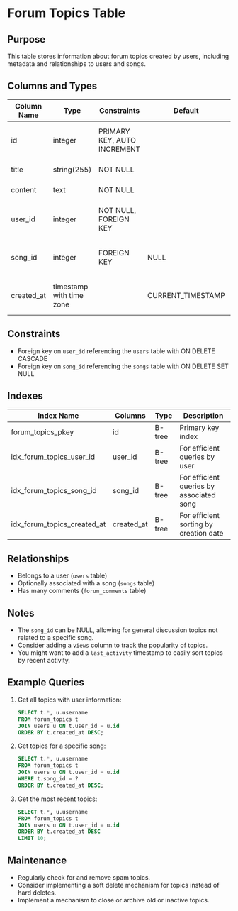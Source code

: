 # Forum Topics Table

## Purpose
This table stores information about forum topics created by users, including metadata and relationships to users and songs.

## Columns and Types

| Column Name | Type | Constraints | Default | Description |
|-------------|------|-------------|---------|-------------|
| id | integer | PRIMARY KEY, AUTO INCREMENT | | Unique identifier for the topic |
| title | string(255) | NOT NULL | | Title of the topic |
| content | text | NOT NULL | | Content of the topic |
| user_id | integer | NOT NULL, FOREIGN KEY | | ID of the user who created the topic |
| song_id | integer | FOREIGN KEY | NULL | ID of the associated song (if applicable) |
| created_at | timestamp with time zone | | CURRENT_TIMESTAMP | Timestamp of when the topic was created |

## Constraints

- Foreign key on `user_id` referencing the `users` table with ON DELETE CASCADE
- Foreign key on `song_id` referencing the `songs` table with ON DELETE SET NULL

## Indexes

| Index Name | Columns | Type | Description |
|------------|---------|------|-------------|
| forum_topics_pkey | id | B-tree | Primary key index |
| idx_forum_topics_user_id | user_id | B-tree | For efficient queries by user |
| idx_forum_topics_song_id | song_id | B-tree | For efficient queries by associated song |
| idx_forum_topics_created_at | created_at | B-tree | For efficient sorting by creation date |

## Relationships

- Belongs to a user (`users` table)
- Optionally associated with a song (`songs` table)
- Has many comments (`forum_comments` table)

## Notes

- The `song_id` can be NULL, allowing for general discussion topics not related to a specific song.
- Consider adding a `views` column to track the popularity of topics.
- You might want to add a `last_activity` timestamp to easily sort topics by recent activity.

## Example Queries

1. Get all topics with user information:
   ```sql
   SELECT t.*, u.username 
   FROM forum_topics t
   JOIN users u ON t.user_id = u.id
   ORDER BY t.created_at DESC;
   ```

2. Get topics for a specific song:
   ```sql
   SELECT t.*, u.username 
   FROM forum_topics t
   JOIN users u ON t.user_id = u.id
   WHERE t.song_id = ?
   ORDER BY t.created_at DESC;
   ```

3. Get the most recent topics:
   ```sql
   SELECT t.*, u.username 
   FROM forum_topics t
   JOIN users u ON t.user_id = u.id
   ORDER BY t.created_at DESC
   LIMIT 10;
   ```

## Maintenance

- Regularly check for and remove spam topics.
- Consider implementing a soft delete mechanism for topics instead of hard deletes.
- Implement a mechanism to close or archive old or inactive topics.
